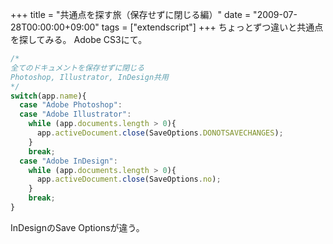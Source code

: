 +++
title = "共通点を探す旅（保存せずに閉じる編）"
date = "2009-07-28T00:00:00+09:00"
tags = ["extendscript"]
+++
ちょっとずつ違いと共通点を探してみる。
Adobe CS3にて。

```js
/*
全てのドキュメントを保存せずに閉じる
Photoshop, Illustrator, InDesign共用
*/
switch(app.name){
  case "Adobe Photoshop":
  case "Adobe Illustrator":
    while (app.documents.length > 0){
      app.activeDocument.close(SaveOptions.DONOTSAVECHANGES);
    }
    break;
  case "Adobe InDesign":
    while (app.documents.length > 0){
      app.activeDocument.close(SaveOptions.no);
    }
    break;
}
```

InDesignのSave Optionsが違う。